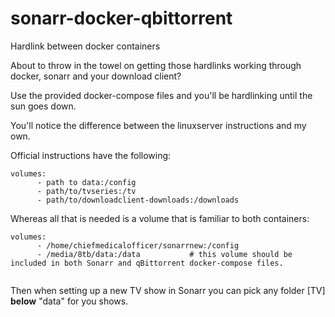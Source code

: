 # sonarr-docker-qbittorrent
Hardlink between docker containers

About to throw in the towel on getting those hardlinks working through docker, sonarr and your download client?

Use the provided docker-compose files and you'll be hardlinking until the sun goes down.

You'll notice the difference between the linuxserver instructions and my own. 

Official instructions have the following:

```
volumes:
      - path to data:/config
      - path/to/tvseries:/tv
      - path/to/downloadclient-downloads:/downloads
```      
Whereas all that is needed is a volume that is familiar to both containers:

```
volumes:
      - /home/chiefmedicalofficer/sonarrnew:/config
      - /media/8tb/data:/data           # this volume should be included in both Sonarr and qBittorrent docker-compose files.
      
```

Then when setting up a new TV show in Sonarr you can pick any folder [TV] **below** "data" for you shows.
